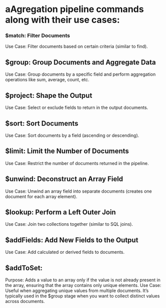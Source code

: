 #  aAgregation pipeline commands along with their use cases:

### $match: Filter Documents
Use Case: Filter documents based on certain criteria (similar to find).

## $group: Group Documents and Aggregate Data
Use Case: Group documents by a specific field and perform aggregation operations like sum, average, count, etc.

## $project: Shape the Output
Use Case: Select or exclude fields to return in the output documents.

## $sort: Sort Documents
Use Case: Sort documents by a field (ascending or descending).

## $limit: Limit the Number of Documents
Use Case: Restrict the number of documents returned in the pipeline.

## $unwind: Deconstruct an Array Field
Use Case: Unwind an array field into separate documents (creates one document for each array element).

## $lookup: Perform a Left Outer Join
Use Case: Join two collections together (similar to SQL joins).

## $addFields: Add New Fields to the Output
Use Case: Add calculated or derived fields to documents.

## $addToSet:
Purpose: Adds a value to an array only if the value is not already present in the array, ensuring that the array contains only unique elements.
Use Case: Useful when aggregating unique values from multiple documents. It’s typically used in the $group stage when you want to collect distinct values across documents.
